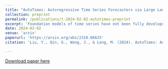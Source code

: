 ```yaml
---
title: "AutoTimes: Autoregressive Time Series Forecasters via Large Language Models"
collection: preprint
permalink: /publications/t-2024-02-02-autotimes-preprint
excerpt: 'Foundation models of time series have not been fully developed due to the limited availability of large-scale time series and the underexploration of scalable pre-training. Based on the similar sequential structure of time series and natural language, increasing research demonstrates the feasibility of leveraging large language models (LLM) for time series. Nevertheless, prior methods may overlook the consistency in aligning time series and natural language, resulting in insufficient utilization of the LLM potentials. To fully exploit the general-purpose token transitions learned from language modeling, we propose AutoTimes to repurpose LLMs as Autoregressive Time series forecasters, which is consistent with the acquisition and utilization of LLMs without updating the parameters. The consequent forecasters can handle flexible series lengths and achieve competitive performance as prevalent models. Further, we present token-wise prompting that utilizes corresponding timestamps to make our method applicable to multimodal scenarios. Analysis demonstrates our forecasters inherit zero-shot and in-context learning capabilities of LLMs. Empirically, AutoTimes exhibits notable method generality and achieves enhanced performance by basing on larger LLMs, additional texts, or time series as instructions.'
date: 2024-02-02
venue: 'arxiv'
paperurl: 'https://arxiv.org/abs/2310.06625'
citation: 'Liu, Y., Qin, G., Wang, J., & Long, M. (2024). AutoTimes: Autoregressive Time Series Forecasters via Large Language Models. arXiv preprint.'

---
```



[Download paper here](https://arxiv.org/pdf/2310.06625.pdf)
